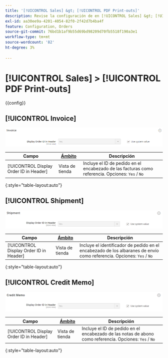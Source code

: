 ```yaml
---
title: '[!UICONTROL Sales] &gt; [!UICONTROL PDF Print-outs]'
description: Revise la configuración de en [!UICONTROL Sales] &gt; [!UICONTROL PDF Print-outs] de la administración de Commerce.
exl-id: aa30ee9a-4201-4054-82f0-2f42d7b4ba4f
feature: Configuration, Orders
source-git-commit: 76bd1b1af9b55d69bd98209d70fb5518f190a3e1
workflow-type: tm+mt
source-wordcount: '82'
ht-degree: 3%

---
```


# [!UICONTROL Sales] > [!UICONTROL PDF Print-outs]

{{config}}

<!-- [Invoice](https://docs.magento.com/user-guide/marketing/sales-documents-ref-id.html) -->

## [!UICONTROL Invoice]

![Factura](./assets/pdf-print-invoice.png)<!-- zoom -->

| Campo | [Ámbito](../../getting-started/websites-stores-views.md#scope-settings) | Descripción |
|--- |--- |--- |
| [!UICONTROL Display Order ID in Header] | Vista de tienda | Incluye el ID de pedido en el encabezado de las facturas como referencia. Opciones: `Yes` / `No` |

{:style=&quot;table-layout:auto&quot;}

## [!UICONTROL Shipment]

![Envío](./assets/pdf-print-shipment.png)<!-- zoom -->

| Campo | [Ámbito](../../getting-started/websites-stores-views.md#scope-settings) | Descripción |
|--- |--- |--- |
| [!UICONTROL Display Order ID in Header] | Vista de tienda | Incluye el identificador de pedido en el encabezado de los albaranes de envío como referencia. Opciones: `Yes` / `No` |

{:style=&quot;table-layout:auto&quot;}

## [!UICONTROL Credit Memo]

![Nota de crédito](./assets/pdf-print-credit-memo.png)<!-- zoom -->

| Campo | [Ámbito](../../getting-started/websites-stores-views.md#scope-settings) | Descripción |
|--- |--- |--- |
| [!UICONTROL Display Order ID in Header] | Vista de tienda | Incluye el ID de pedido en el encabezado de las notas de abono como referencia. Opciones: `Yes` / `No` |

{:style=&quot;table-layout:auto&quot;}
